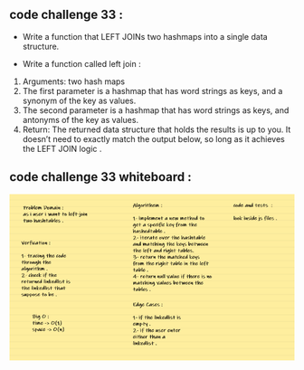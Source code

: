 ## code challenge 33 : 

* Write a function that LEFT JOINs two hashmaps into a single data structure.

* Write a function called left join :
1. Arguments: two hash maps
2. The first parameter is a hashmap that has word strings as keys, and a synonym of the key as values.
3. The second parameter is a hashmap that has word strings as keys, and antonyms of the key as values.
4. Return: The returned data structure that holds the results is up to you. It doesn’t need to exactly match the output below, so long as it achieves the LEFT JOIN logic .



## code challenge 33 whiteboard : 

![image](./whiteboard33.png)



